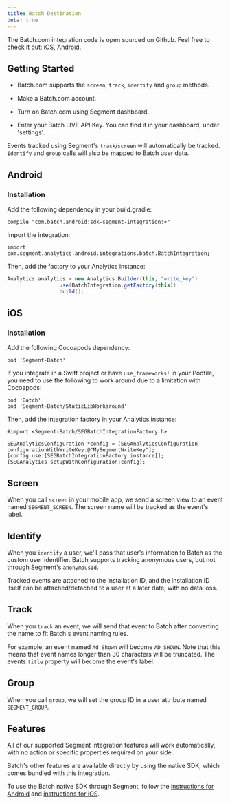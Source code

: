 ```yaml
---
title: Batch Destination
beta: true
---
```


The Batch.com integration code is open sourced on Github. Feel free to check it out: [iOS](https://github.com/BatchLabs/ios-segment-integration), [Android](https://github.com/BatchLabs/android-segment-integration).

## Getting Started

* Batch.com supports the `screen`, `track`, `identify` and `group` methods.

* Make a Batch.com account.
* Turn on Batch.com using Segment dashboard.
* Enter your Batch LIVE API Key. You can find it in your dashboard, under 'settings'.

Events tracked using Segment's `track`/`screen` will automatically be tracked. `Identify` and `group` calls will also be mapped to Batch user data.

## Android

### Installation

Add the following dependency in your build.gradle:

```
compile "com.batch.android:sdk-segment-integration:+"
```

Import the integration:

```
import com.segment.analytics.android.integrations.batch.BatchIntegration;

```

Then, add the factory to your Analytics instance:

```java
Analytics analytics = new Analytics.Builder(this, "write_key")
                .use(BatchIntegration.getFactory(this))
                .build();
```


## iOS

### Installation

Add the following Cocoapods dependency:

```
pod 'Segment-Batch'
```

If you integrate in a Swift project or have `use_frameworks!` in your Podfile, you need to use the following to work around due to a limitation with Cocoapods:

```
pod 'Batch'
pod 'Segment-Batch/StaticLibWorkaround'
```

Then, add the integration factory in your Analytics instance:

```objc
#import <Segment-Batch/SEGBatchIntegrationFactory.h>

SEGAnalyticsConfiguration *config = [SEGAnalyticsConfiguration configurationWithWriteKey:@"MySegmentWriteKey"];
[config use:[SEGBatchIntegrationFactory instance]];
[SEGAnalytics setupWithConfiguration:config];
```

## Screen

When you call `screen` in your mobile app, we send a screen view to an event named `SEGMENT_SCREEN`. The screen name will be tracked as the event's label.

## Identify

When you `identify` a user, we'll pass that user's information to Batch as the custom user identifier. Batch supports tracking anonymous users, but not through Segment's `anonymousId`.

Tracked events are attached to the installation ID, and the installation ID itself can be attached/detached to a user at a later date, with no data loss.

## Track

When you `track` an event, we will send that event to Batch after converting the name to fit Batch's event naming rules.

For example, an event named `Ad Shown` will become `AD_SHOWN`. Note that this means that event names longer than 30 characters will be truncated.
The events `title` property will become the event's label.

## Group

When you call `group`, we will set the group ID in a user attribute named `SEGMENT_GROUP`.

## Features

All of our supported Segment integration features will work automatically, with no action or specific properties required on your side.

Batch's other features are available directly by using the native SDK, which comes bundled with this integration.

To use the Batch native SDK through Segment, follow the [instructions for Android](https://segment.com/docs/connections/sources/catalog/libraries/mobile/android/#how-can-i-use-a-destination-specific-feature) and [instructions for iOS](https://segment.com/docs/connections/sources/catalog/libraries/mobile/ios/#what-if-your-sdk-doesn-t-support-feature-x-).
